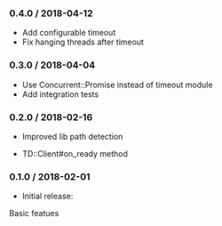 ### 0.4.0 / 2018-04-12

* Add configurable timeout
* Fix hanging threads after timeout

### 0.3.0 / 2018-04-04

* Use Concurrent::Promise instead of timeout module
* Add integration tests

### 0.2.0 / 2018-02-16

* Improved lib path detection

* TD::Client#on_ready method

### 0.1.0 / 2018-02-01

* Initial release:

Basic featues
